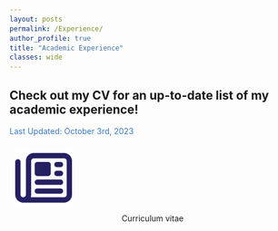 ```yaml
---
layout: posts
permalink: /Experience/
author_profile: true
title: "Academic Experience"
classes: wide
---
```


<h2> Check out my CV for an up-to-date list of my academic experience! </h2>

<div style="text-align: justify"><span style="color:#3778C6;" align="justify"> Last Updated: October 3rd, 2023</span> </div>

<dl>
  <dd></dd>
</dl>

<div class="center_contact">
  <a href="../assets/files/JLafond_CV.pdf">
    <img style="Padding: 10px 10px 10px 10px;" width="100px" src="../assets/images/CV.png" class="center"/> </a>
  <figcaption style="text-align: center">Curriculum vitae</figcaption>


</div>